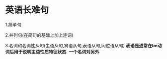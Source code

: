 # 英语长难句 #

1.简单句

2.并列句(在简句的基础上加上连词)

3.名词和名词性从句(主语从句,宾语从句,表语从句,同位语从句)
**表语是通常在be动词后用于说明主语性质特征状态.**
**一个名词对另外**